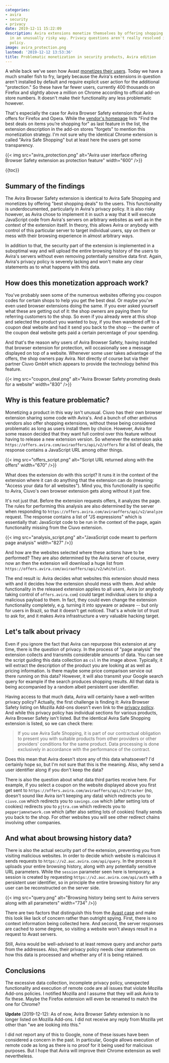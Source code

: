 ```yaml
---
categories:
- avira
- security
- privacy
date: 2019-12-11 15:22:09
description: Avira extensions monetize themselves by offering shopping deals, implemented
  in an unusually risky way. Privacy questions aren't really resolved in the privacy
  policy.
image: avira_protection.png
lastmod: '2019-12-12 13:53:36'
title: Problematic monetization in security products, Avira edition
---
```


A while back we've seen how Avast [monetizes their users](/2019/10/28/avast-online-security-and-avast-secure-browser-are-spying-on-you/). Today we have a much smaller fish to fry, largely because the Avira's extensions in question aren't installed by default and require explicit user action for the additional "protection." So these have far fewer users, currently 400 thousands on Firefox and slightly above a million on Chrome according to official add-on store numbers. It doesn't make their functionality any less problematic however.

That's especially the case for Avira Browser Safety extension that Avira offers for Firefox and Opera. While the [vendor's homepage](https://www.avira.com/en/avira-browser-safety) lists "Find the best deals on items you’re shopping for" as last feature in the list, the extension description in the add-on stores "forgets" to mention this monetization strategy. I'm not sure why the identical Chrome extension is called "Avira Safe Shopping" but at least here the users get some transparency.

{{< img src="avira_protection.png" alt="Avira user interface offering Browser Safety extension as protection feature" width="600" />}}

{{toc}}

## Summary of the findings

The Avira Browser Safety extension is identical to Avira Safe Shopping and monetizes by offering "best shopping deals" to the users. This functionality is underdocumented, particularly in Avira's privacy policy. It is also risky however, as Avira chose to implement it in such a way that it will execute JavaScript code from Avira's servers on arbitrary websites as well as in the context of the extension itself. In theory, this allows Avira or anybody with control of this particular server to target individual users, spy on them or mess with their browsing experience in almost arbitrary ways.

In addition to that, the security part of the extension is implemented in a suboptimal way and will upload the entire browsing history of the users to Avira's servers without even removing potentially sensitive data first. Again, Avira's privacy policy is severely lacking and won't make any clear statements as to what happens with this data.

## How does this monetization approach work?

You've probably seen some of the numerous websites offering you coupon codes for certain shops to help you get the best deal. Or maybe you've even used browser extensions doing the same. If you ever asked yourself what these are getting out of it: the shop owners are paying them for referring customers to the shop. So even if you already were at this shop and selected the product you wanted to buy, if you then wandered off to a coupon deal website and had it send you back to the shop -- the owner of the coupon deal website gets paid a certain percentage of your spending.

And that's the reason why users of Avira Browser Safety, having installed that browser extension for protection, will occasionally see a message displayed on top of a website. Whenever some user takes advantage of the offers, the shop owners pay Avira. Not directly of course but via their partner Ciuvo GmbH which appears to provide the technology behind this feature.

{{< img src="coupon_deal.png" alt="Avira Browser Safety promoting deals for a website" width="830" />}}

## Why is this feature problematic?

Monetizing a product in this way isn't unusual. Ciuvo has their own browser extension sharing some code with Avira's. And a bunch of other antivirus vendors also offer shopping extensions, without these being considered problematic as long as users install them by choice. However, Avira for some reason decided that they want full control over this feature without having to release a new extension version. So whenever the extension asks `https://offers.avira.com/aviraoffers/api/v2/offers` for a list of deals, the response contains a JavaScript URL among other things.

{{< img src="offers_script.png" alt="Script URL returned along with the offers" width="670" />}}

What does the extension do with this script? It runs it in the context of the extension where it can do anything that the extension can do (meaning: "Access your data for all websites"). Mind you, this functionality is specific to Avira, Ciuvo's own browser extension gets along without it just fine.

It's not just that. Before the extension requests offers, it analyzes the page. The rules for performing this analysis are also determined by the server when responding to `https://offers.avira.com/aviraoffers/api/v2/analyze` request. The response contains a list of "JS expressions" which is essentially that: JavaScript code to be run in the context of the page, again functionality missing from the Ciuvo extension.

{{< img src="analysis_script.png" alt="JavaScript code meant to perform page analysis" width="827" />}}

And how are the websites selected where these actions have to be performed? They are also determined by the Avira server of course, every now an then the extension will download a huge list from `https://offers.avira.com/aviraoffers/api/v2/whitelist`.

The end result is: Avira decides what websites this extension should mess with and it decides how the extension should mess with them. And while functionality in the released extension applies to all users, Avira (or anybody taking control of `offers.avira.com`) could target individual users to ship a malicious payload to them. In fact, they could even change the extension functionality completely, e.g. turning it into spyware or adware -- but only for users in Brazil, so that it doesn't get noticed. That's a whole lot of trust to ask for, and it makes Avira infrastructure a very valuable hacking target.

## Let's talk about privacy

Even if you ignore the fact that Avira can repurpose this extension at any time, there is the question of privacy. In the process of "page analysis" the extension collects and transmits considerable amounts of data. You can see the script guiding this data collection as `csl` in the image above. Typically, it will extract the description of the product you are looking at as well as pricing information. Is there maybe some price comparison service out there running on this data? However, it will also transmit your Google search query for example if the search produces shopping results. All that data is being accompanied by a random albeit persistent user identifier.

Having access to that much data, Avira will certainly have a well-written privacy policy? Actually, the first challenge is finding it: Avira Browser Safety listing on Mozilla Add-ons doesn't even link to the [privacy policy](https://www.avira.com/en/general-privacy). And while this privacy policy has individual sections for various products, Avira Browser Safety isn't listed. But the identical Avira Safe Shopping extension is listed, so we can check there:

> If you use Avira Safe Shopping, it is part of our contractual obligation to present you with suitable products from other providers or other providers' conditions for the same product. Data processing is done exclusively in accordance with the performance of the contract.

Does this mean that Avira doesn't store any of this data whatsoever? I'd certainly hope so, but I'm not sure that this is the meaning. Also, why send a user identifier along if you don't keep the data?

There is also the question about what data third parties receive here. For example, if you select a coupon on the website displayed above you first get sent to `https://offers.avira.com/aviraoffers/api/v2/tracker` (no, doesn't sound like Avira isn't keeping any data) which redirects you to `ciuvo.com` which redirects you to `savings.com` which (after setting lots of cookies) redirects you to `pjtra.com` which redirects you to `pepperjamnetwork.com` which (after also setting lots of cookies) finally sends you back to the shop. For other websites you will see other redirect chains involving other companies.

## And what about browsing history data?

There is also the actual security part of the extension, preventing you from visiting malicious websites. In order to decide which website is malicious it sends requests to `https://v2.auc.avira.com/api/query`. In the process it uploads your entire browsing history, along with any potentially sensitive URL parameters. While the `session` parameter seen here is temporary, a session is created by requesting `https://v2.auc.avira.com/api/auth` with a persistent user identifier, so in principle the entire browsing history for any user can be reconstructed on the server side.

{{< img src="query.png" alt="Browsing history being sent to Avira servers along with all parameters" width="734" />}}

There are two factors that distinguish this from the [Avast case](/2019/10/28/avast-online-security-and-avast-secure-browser-are-spying-on-you/) and make this look like lack of concern rather than outright spying. First, there is no context information being collected here. And second, the server responses are cached to some degree, so visiting a website won't always result in a request to Avast servers.

Still, Avira would be well-advised to at least remove query and anchor parts from the addresses. Also, their privacy policy needs clear statements on how this data is processed and whether any of it is being retained.

## Conclusions

The excessive data collection, incomplete privacy policy, unexpected functionality and execution of remote code are all issues that violate Mozilla Add-ons policies. I notified Mozilla and I assume that they will ask Avira to fix these. Maybe the Firefox extension will even be renamed to match the one for Chrome?

**Update** (2019-12-12): As of now, Avira Browser Safety extension is no longer listed on Mozilla Add-ons. I did not receive any reply from Mozilla yet other than "we are looking into this."

I did not report any of this to Google, none of these issues have been considered a concern in the past. In particular, Google allows execution of remote code as long as there is no proof for it being used for malicious purposes. But I hope that Avira will improve their Chrome extension as well nevertheless.